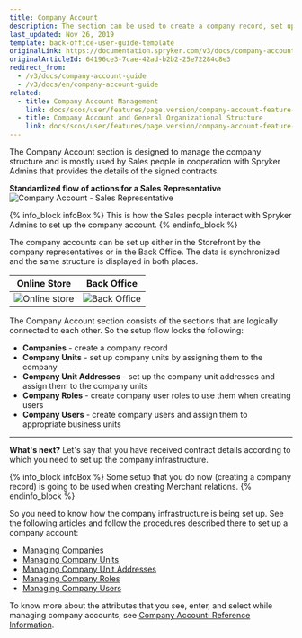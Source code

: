 ```yaml
---
title: Company Account
description: The section can be used to create a company record, set up company units and company unit addresses, create company user roles, etc in the Back Office.
last_updated: Nov 26, 2019
template: back-office-user-guide-template
originalLink: https://documentation.spryker.com/v3/docs/company-account-guide
originalArticleId: 64196ce3-7cae-42ad-b2b2-25e72284c8e3
redirect_from:
  - /v3/docs/company-account-guide
  - /v3/docs/en/company-account-guide
related:
  - title: Company Account Management
    link: docs/scos/user/features/page.version/company-account-feature-overview/company-account-feature-overview.html
  - title: Company Account and General Organizational Structure
    link: docs/scos/user/features/page.version/company-account-feature-overview/company-accounts-overview.html
---
```


The Company Account section is designed to manage the company structure and is mostly used by Sales people in cooperation with Spryker Admins that provides the details of the signed contracts.

**Standardized flow of actions for a Sales Representative**
![Company Account - Sales Representative](https://spryker.s3.eu-central-1.amazonaws.com/docs/User+Guides/Back+Office+User+Guides/Company+Account/company-account-section.png) 

{% info_block infoBox %}
This is how the Sales people interact with Spryker Admins to set up the company account.
{% endinfo_block %}

The company accounts can be set up either in the Storefront by the company representatives or in the Back Office. The data is synchronized and the same structure is displayed in both places.

| Online Store | Back Office |
| --- | --- |
| ![Online store](https://spryker.s3.eu-central-1.amazonaws.com/docs/User+Guides/Back+Office+User+Guides/Company+Account/online-store-company-account.png)  | ![Back Office](https://spryker.s3.eu-central-1.amazonaws.com/docs/User+Guides/Back+Office+User+Guides/Company+Account/back-office-company-account.png)  |

The Company Account section consists of the sections that are logically connected to each other. So the setup flow looks the following:
* **Companies** - create a company record
* **Company Units** - set up company units by assigning them to the company
* **Company Unit Addresses** - set up the company unit addresses and assign them to the company units
* **Company Roles** - create company user roles to use them when creating users
* **Company Users** - create company users and assign them to appropriate business units

***
**What's next?**
Let's say that you have received contract details according to which you need to set up the company infrastructure. 

{% info_block infoBox %}
Some setup that you do now (creating a company record) is going to be used when creating Merchant relations.
{% endinfo_block %}

So you need to know how the company infrastructure is being set up.
See the following articles and follow the procedures described there to set up a company account:
* [Managing Companies](/docs/scos/user/back-office-user-guides/{{page.version}}/customer/company-account/managing-companies.html)
* [Managing Company Units](/docs/scos/user/back-office-user-guides/{{page.version}}/customer/company-account/managing-company-units.html)
* [Managing Company Unit Addresses](/docs/scos/user/back-office-user-guides/{{page.version}}/customer/company-account/managing-company-unit-addresses.html)
* [Managing Company Roles](/docs/scos/user/back-office-user-guides/{{page.version}}/customer/company-account/managing-company-roles.html)
* [Managing Company Users](/docs/scos/user/back-office-user-guides/{{page.version}}/customer/company-account/managing-company-users.html)

To know more about the attributes that you see, enter, and select while managing company accounts, see [Company Account: Reference Information](/docs/scos/user/back-office-user-guides/{{page.version}}/customer/company-account/references/company-account-reference-information.html).
